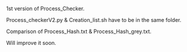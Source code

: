 1st version of Process_Checker.

Process_checkerV2.py & Creation_list.sh have to be in the same folder.

Comparison of Process_Hash.txt & Process_Hash_grey.txt.

Will improve it soon.
